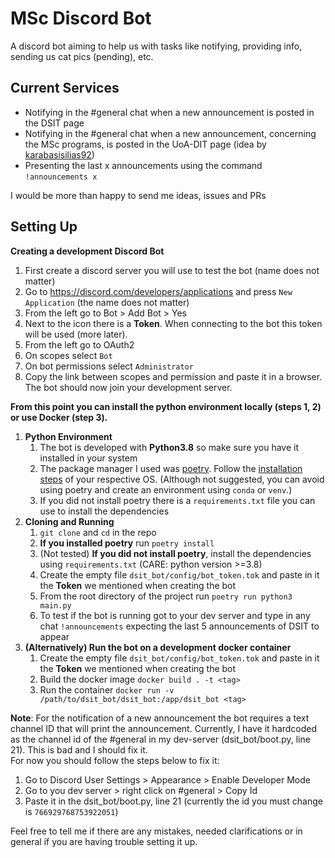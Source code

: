 # MSc Discord Bot

A discord bot aiming to help us with tasks like notifying, providing info, sending us cat pics (pending), etc.

## Current Services

* Notifying in the #general chat when a new announcement is posted in the DSIT page
* Notifying in the #general chat when a new announcement, concerning the MSc programs, is posted in the UoA-DIT page
(idea by [karabasisilias92](https://github.com/karabasisilias92))
* Presenting the last x announcements using the command `!announcements x`
  
I would be more than happy to send me ideas, issues and PRs  
  
## Setting Up

**Creating a development Discord Bot**  
1. First create a discord server you will use to test the bot (name does not matter)
2. Go to https://discord.com/developers/applications and press `New Application` (the name does not matter)
3. From the left go to Bot > Add Bot > Yes
4. Next to the icon there is a **Token**. When connecting to the bot this token will be used (more later).
5. From the left go to OAuth2
6. On scopes select `Bot`
7. On bot permissions select `Administrator`
8. Copy the link between scopes and permission and paste it in a browser. The bot 
       should now join your development server.
       
**From this point you can install the python environment locally (steps 1, 2) or use Docker (step 3).**
1. **Python Environment**
    1. The bot is developed with **Python3.8** so make sure you have it installed in your system
    2. The package manager I used was [poetry](https://python-poetry.org/). 
        Follow the [installation steps](https://python-poetry.org/docs/#installation) of your respective OS. 
        (Although not suggested, you can avoid using poetry and create an environment using `conda` or `venv`.)
    4. If you did not install poetry there is a `requirements.txt` file you can use to install
       the dependencies
2. **Cloning and Running**
    1. ``git clone`` and `cd` in the repo
    2. **If you installed poetry** run `poetry install`
    3. (Not tested) **If you did not install poetry**, install the dependencies using `requirements.txt` (CARE: python version >=3.8)
    4. Create the empty file `dsit_bot/config/bot_token.tok` and paste in it the **Token** we mentioned when creating the bot
    5. From the root directory of the project run `poetry run python3 main.py`
    6. To test if the bot is running got to your dev server and type in any chat `!announcements` expecting
       the last 5 announcements of DSIT to appear
3. **(Alternatively) Run the bot on a development docker container**
    1. Create the empty file `dsit_bot/config/bot_token.tok` and paste in it the **Token** we mentioned when creating the bot
    2. Build the docker image `docker build . -t <tag>`
    3. Run the container `docker run -v /path/to/dsit_bot/dsit_bot:/app/dsit_bot <tag>` 

**Note**: For the notification of a new announcement the bot requires a text channel ID that will
print the announcement. Currently, I have it hardcoded as the channel id of the #general in my dev-server 
(dsit_bot/boot.py, line 21). This is bad and I should fix it.   
For now you should follow the steps below to fix it:
1. Go to Discord User Settings > Appearance > Enable Developer Mode
2. Go to you dev server > right click on #general > Copy Id
3. Paste it in the dsit_bot/boot.py, line 21 (currently the id you must change is `766929768753922051`)

Feel free to tell me if there are any mistakes, needed clarifications or in general if you are having
trouble setting it up.


